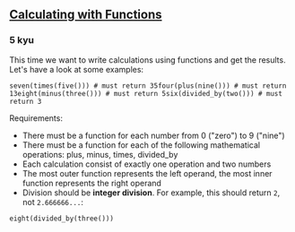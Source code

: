 <h2><a href=https://www.codewars.com/kata/525f3eda17c7cd9f9e000b39/train/python target="_blank">Calculating with Functions</a></h2><h3>5 kyu</h3><p>This time we want to write calculations using functions and get the results. Let's have a look at some examples:</p><pre style="display: none;"><code class="language-javascript"><span class="cm-variable">seven</span>(<span class="cm-variable">times</span>(<span class="cm-variable">five</span>())); <span class="cm-comment">// must return 35</span><span class="cm-variable">four</span>(<span class="cm-variable">plus</span>(<span class="cm-variable">nine</span>())); <span class="cm-comment">// must return 13</span><span class="cm-variable">eight</span>(<span class="cm-variable">minus</span>(<span class="cm-variable">three</span>())); <span class="cm-comment">// must return 5</span><span class="cm-variable">six</span>(<span class="cm-variable">dividedBy</span>(<span class="cm-variable">two</span>())); <span class="cm-comment">// must return 3</span></code></pre><pre style="display: none;"><code class="language-haskell"><span class="cm-variable">seven</span> <span class="cm-builtin">$</span> <span class="cm-variable">times</span> <span class="cm-builtin">$</span> <span class="cm-variable">five</span>   <span class="cm-keyword">-&gt;</span>  <span class="cm-number">35</span> <span class="cm-keyword">::</span> <span class="cm-builtin">Int</span><span class="cm-variable">four</span> <span class="cm-builtin">$</span> <span class="cm-variable">plus</span> <span class="cm-builtin">$</span> <span class="cm-variable">nine</span>     <span class="cm-keyword">-&gt;</span>  <span class="cm-number">13</span> <span class="cm-keyword">::</span> <span class="cm-builtin">Int</span><span class="cm-variable">eight</span> <span class="cm-builtin">$</span> <span class="cm-variable">minus</span> <span class="cm-builtin">$</span> <span class="cm-variable">three</span>  <span class="cm-keyword">-&gt;</span>   <span class="cm-number">5</span> <span class="cm-keyword">::</span> <span class="cm-builtin">Int</span><span class="cm-variable">six</span> <span class="cm-builtin">$</span> <span class="cm-variable">dividedBy</span> <span class="cm-builtin">$</span> <span class="cm-variable">two</span>  <span class="cm-keyword">-&gt;</span>   <span class="cm-number">3</span> <span class="cm-keyword">::</span> <span class="cm-builtin">Int</span></code></pre><pre style="display: none;"><code class="language-ruby"><span class="cm-variable">seven</span>(<span class="cm-variable">times</span>(<span class="cm-variable">five</span>)) <span class="cm-comment"># must return 35</span><span class="cm-variable">four</span>(<span class="cm-variable">plus</span>(<span class="cm-variable">nine</span>)) <span class="cm-comment"># must return 13</span><span class="cm-variable">eight</span>(<span class="cm-variable">minus</span>(<span class="cm-variable">three</span>)) <span class="cm-comment"># must return 5</span><span class="cm-variable">six</span>(<span class="cm-variable">divided_by</span>(<span class="cm-variable">two</span>)) <span class="cm-comment"># must return 3</span></code></pre><pre><code class="language-python"><span class="cm-variable">seven</span>(<span class="cm-variable">times</span>(<span class="cm-variable">five</span>())) <span class="cm-comment"># must return 35</span><span class="cm-variable">four</span>(<span class="cm-variable">plus</span>(<span class="cm-variable">nine</span>())) <span class="cm-comment"># must return 13</span><span class="cm-variable">eight</span>(<span class="cm-variable">minus</span>(<span class="cm-variable">three</span>())) <span class="cm-comment"># must return 5</span><span class="cm-variable">six</span>(<span class="cm-variable">divided_by</span>(<span class="cm-variable">two</span>())) <span class="cm-comment"># must return 3</span></code></pre><pre style="display: none;"><code class="language-factor"><span class="cm-variable">seven</span> <span class="cm-variable">multiplied-by</span> <span class="cm-variable">five</span>   <span class="cm-comment">! must evaluate to 35</span><span class="cm-variable">four</span> <span class="cm-variable">plus</span> <span class="cm-variable">nine</span>             <span class="cm-comment">! must evaluate to 13</span><span class="cm-variable">eight</span> <span class="cm-variable">minus</span> <span class="cm-variable">three</span>          <span class="cm-comment">! must evaluate to 5</span><span class="cm-variable">six</span> <span class="cm-variable">divided-by</span> <span class="cm-variable">two</span>         <span class="cm-comment">! must evaluate to 3</span></code></pre><pre style="display: none;"><code class="language-cpp"><span class="cm-variable">seven</span>(<span class="cm-variable">times</span>(<span class="cm-variable">five</span>())); <span class="cm-comment">// must return 35</span><span class="cm-variable">four</span>(<span class="cm-variable">plus</span>(<span class="cm-variable">nine</span>())); <span class="cm-comment">// must return 13</span><span class="cm-variable">eight</span>(<span class="cm-variable">minus</span>(<span class="cm-variable">three</span>())); <span class="cm-comment">// must return 5</span><span class="cm-variable">six</span>(<span class="cm-variable">divided_by</span>(<span class="cm-variable">two</span>())); <span class="cm-comment">// must return 3</span></code></pre><pre style="display: none;"><code class="language-ocaml"><span class="cm-variable">seven</span> <span class="cm-operator">@</span><span class="cm-operator">@</span> <span class="cm-variable">times</span>      <span class="cm-operator">@</span><span class="cm-operator">@</span> <span class="cm-variable">five</span>  <span class="cm-comment">(* must return 35 *)</span><span class="cm-variable">four</span>  <span class="cm-operator">@</span><span class="cm-operator">@</span> <span class="cm-variable">plus</span>       <span class="cm-operator">@</span><span class="cm-operator">@</span> <span class="cm-variable">nine</span>  <span class="cm-comment">(* must return 13 *)</span><span class="cm-variable">eight</span> <span class="cm-operator">@</span><span class="cm-operator">@</span> <span class="cm-variable">minus</span>      <span class="cm-operator">@</span><span class="cm-operator">@</span> <span class="cm-variable">three</span> <span class="cm-comment">(* must return  5 *)</span><span class="cm-variable">six</span>   <span class="cm-operator">@</span><span class="cm-operator">@</span> <span class="cm-variable">divided_by</span> <span class="cm-operator">@</span><span class="cm-operator">@</span> <span class="cm-variable">two</span>   <span class="cm-comment">(* must return  3 *)</span></code></pre><p>Requirements:</p><ul><li>There must be a function for each number from 0 ("zero") to 9 ("nine")</li><li>There must be a function for each of the following mathematical operations: plus, minus, times, divided_by</li><li>Each calculation consist of exactly one operation and two numbers</li><li>The most outer function represents the left operand, the most inner function represents the right operand</li><li>Division should be <strong>integer division</strong>. For example, this should return <code>2</code>, not <code>2.666666...</code>:</li></ul><pre style="display: none;"><code class="language-javascript"><span class="cm-variable">eight</span>(<span class="cm-variable">dividedBy</span>(<span class="cm-variable">three</span>()));</code></pre><pre style="display: none;"><code class="language-haskell"><span class="cm-variable">eight</span> <span class="cm-builtin">$</span> <span class="cm-variable">dividedBy</span> <span class="cm-builtin">$</span> <span class="cm-variable">three</span></code></pre><pre style="display: none;"><code class="language-ruby"><span class="cm-variable">eight</span>(<span class="cm-variable">divided_by</span>(<span class="cm-variable">three</span>))</code></pre><pre><code class="language-python"><span class="cm-variable">eight</span>(<span class="cm-variable">divided_by</span>(<span class="cm-variable">three</span>()))</code></pre><pre style="display: none;"><code class="language-factor"><span class="cm-variable">eight</span> <span class="cm-variable">divided-by</span> <span class="cm-variable">three</span></code></pre><pre style="display: none;"><code class="language-cpp"><span class="cm-variable">eight</span>(<span class="cm-variable">divided_by</span>(<span class="cm-variable">three</span>()));</code></pre><pre style="display: none;"><code class="language-ocaml"><span class="cm-variable">eight</span> <span class="cm-operator">@</span><span class="cm-operator">@</span> <span class="cm-variable">divided_by</span> <span class="cm-operator">@</span><span class="cm-operator">@</span> <span class="cm-variable">three</span></code></pre>